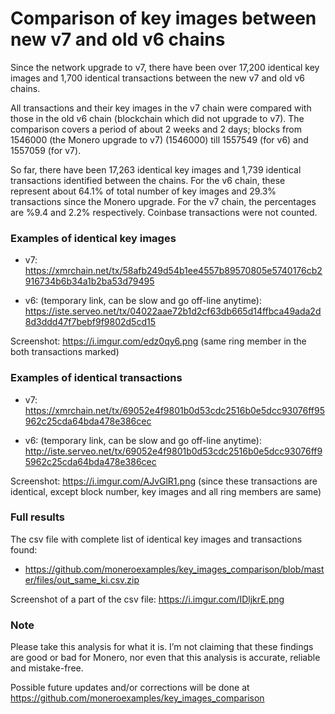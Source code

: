 # Comparison of key images between new v7 and old v6 chains

Since the network upgrade to v7, there have been over 17,200 identical key images and 1,700 identical transactions between the new v7 and old v6 chains.

All transactions and their key images in the v7 chain were compared with those in the old v6 chain (blockchain which did not upgrade to v7). The comparison covers a period of about 2 weeks and 2 days; blocks from 1546000 (the Monero upgrade to v7) (1546000) till 1557549 (for v6) and 1557059 (for v7).

So far, there have been 17,263 identical key images and 1,739 identical transactions identified between the chains. For the v6 chain, these represent about 64.1% of total number of key images and 29.3% transactions since the Monero upgrade. For the v7 chain, the percentages are %9.4 and 2.2% respectively. Coinbase transactions were not counted.

### Examples of identical key images

- v7: https://xmrchain.net/tx/58afb249d54b1ee4557b89570805e5740176cb2916734b6b34a1b2ba53d79495

- v6: (temporary link, can be slow and go off-line anytime): https://iste.serveo.net/tx/04022aae72b1d2cf63db665d14ffbca49ada2d8d3ddd47f7bebf9f9802d5cd15

Screenshot: https://i.imgur.com/edz0qy6.png (same ring member in the both transactions marked)

### Examples of identical transactions

- v7: https://xmrchain.net/tx/69052e4f9801b0d53cdc2516b0e5dcc93076ff95962c25cda64bda478e386cec

- v6: (temporary link, can be slow and go off-line anytime): http://iste.serveo.net/tx/69052e4f9801b0d53cdc2516b0e5dcc93076ff95962c25cda64bda478e386cec

Screenshot: https://i.imgur.com/AJvGlR1.png (since these transactions are identical, except block number, key images and all ring members are same)

### Full results  

The csv file with complete list of identical key images and transactions found:

- https://github.com/moneroexamples/key_images_comparison/blob/master/files/out_same_ki.csv.zip

Screenshot of a part of the csv file: https://i.imgur.com/IDljkrE.png

### Note
Please take this analysis for what it is. I’m not claiming that these findings are good or bad for Monero, nor even that this analysis is accurate, reliable and mistake-free.

Possible future updates and/or corrections will be done at  https://github.com/moneroexamples/key_images_comparison
